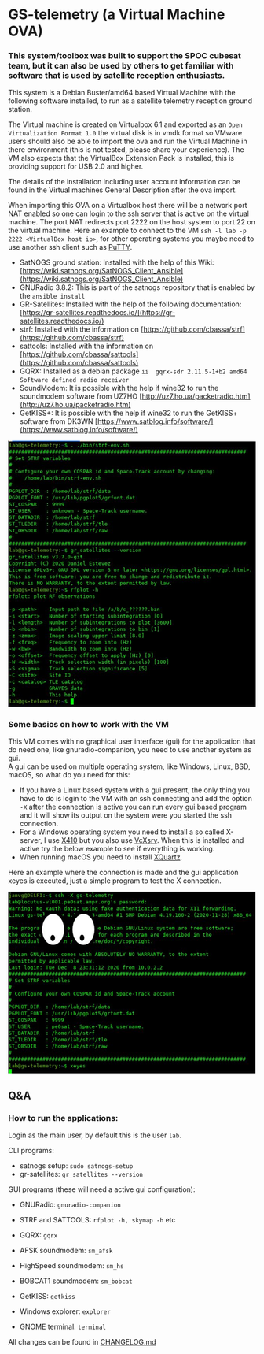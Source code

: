 # GS-telemetry (a Virtual Machine OVA)

### This system/toolbox was built to support the SPOC cubesat team, but it can also be used by others to get familiar with software that is used by satellite reception enthusiasts.

This system is a Debian Buster/amd64 based Virtual Machine with the following software installed, to run as a satellite telemetry reception ground station.

The Virtual machine is created on Virtualbox 6.1 and exported as an `Open Virtualization Format 1.0` the virtual disk is in vmdk format so VMware users should also be able to import the ova and run the Virtual Machine in there environment (this is not tested, please share your experience). The VM also expects that the VirtualBox Extension Pack is installed, this is providing support for USB 2.0 and higher.

The details of the installation including user account information can be found in the Virtual machines General Description after the ova import.

When importing this OVA on a Virtualbox host there will be a network port NAT enabled so one can login to the ssh server that is active on the virtual machine. The port NAT redirects port 2222 on the host system to port 22 on the virtual machine. Here an example to connect to the VM `ssh -l lab -p 2222 <VirtualBox host ip>`, for other operating systems you maybe need to use another ssh client such as [PuTTY](https://www.putty.org/).


- SatNOGS ground station: Installed with the help of this Wiki: [https://wiki.satnogs.org/SatNOGS_Client_Ansible](https://wiki.satnogs.org/SatNOGS_Client_Ansible)
- GNURadio 3.8.2: This is part of the satnogs repository that is enabled by the `ansible install`
- GR-Satellites: Installed with the help of the following documentation: [https://gr-satellites.readthedocs.io/](https://gr-satellites.readthedocs.io/)
- strf: Installed with the information on [https://github.com/cbassa/strf](https://github.com/cbassa/strf)
- sattools: Installed with the information on [https://github.com/cbassa/sattools](https://github.com/cbassa/sattools)
- GQRX: Installed as a debian package `ii  gqrx-sdr 2.11.5-1+b2 amd64 Software defined radio receiver`
- SoundModem: It is possible with the help if wine32 to run the soundmodem software from UZ7HO [http://uz7.ho.ua/packetradio.htm](http://uz7.ho.ua/packetradio.htm)
- GetKISS+: It is possible with the help if wine32 to run the GetKISS+ software from DK3WN [https://www.satblog.info/software/](https://www.satblog.info/software/)

<img src="images/gs-telemetry-information.jpg" alt="GS-Telemetry Software">

### Some basics on how to work with the VM

This VM comes with no graphical user interface (gui) for the application that do need one, like gnuradio-companion, you need to use another system as gui.\
A gui can be used on multiple operating system, like Windows, Linux, BSD, macOS, so what do you need for this:

- If you have a Linux based system with a gui present, the only thing you have to do is login to the VM with an ssh connecting and add the option `-X` after the connection is active you can run every gui based program and it will show its output on the system were you started the ssh connection.
- For a Windows operating system you need to install a so called X-server, I use [X410](https://x410.dev/) but you also use [VcXsrv](https://sourceforge.net/projects/vcxsrv/). When this is installed and active try the below example to see if everything is working.
- When running macOS you need to install [XQuartz](https://www.xquartz.org/).


Here an example where the connection is made and the gui application xeyes is executed, just a simple program to test the X connection.

<img src="images/gs-telemetry-xsession.jpg" alt="GS-Telemetry X session">

## Q&A

### How to run the applications:

Login as the main user, by default this is the user `lab`.

CLI programs:
- satnogs setup: `sudo satnogs-setup`
- gr-satellites: `gr_satellites --version`

GUI programs (these will need a active gui configuration):

- GNURadio: `gnuradio-companion`
- STRF and SATTOOLS: `rfplot -h, skymap -h` etc
- GQRX: `gqrx`

- AFSK soundmodem: `sm_afsk`
- HighSpeed soundmodem: `sm_hs`
- BOBCAT1 soundmodem: `sm_bobcat`
- GetKISS: `getkiss`
- Windows explorer: `explorer`
- GNOME terminal: `terminal`


All changes can be found in [CHANGELOG.md](CHANGELOG.md)
